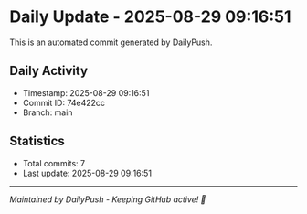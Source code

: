 # Daily Update - 2025-08-29 09:16:51

This is an automated commit generated by DailyPush.

## Daily Activity
- Timestamp: 2025-08-29 09:16:51
- Commit ID: 74e422cc
- Branch: main

## Statistics
- Total commits: 7
- Last update: 2025-08-29 09:16:51

---
*Maintained by DailyPush - Keeping GitHub active! 🚀*
